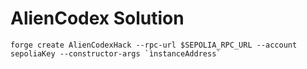 # AlienCodex Solution

```
forge create AlienCodexHack --rpc-url $SEPOLIA_RPC_URL --account sepoliaKey --constructor-args `ìnstanceAddress`
```
